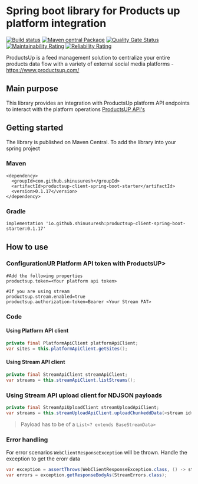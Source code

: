 # Spring boot library for Products up platform integration

[![Build status](https://github.com/shinusuresh/productsup-client-spring-boot-starter/actions/workflows/build.yml/badge.svg)](https://github.com/shinusuresh/productsup-client-spring-boot-starter/actions/workflows/build.yml)
[![Maven central Package](https://github.com/shinusuresh/productsup-client-spring-boot-starter/actions/workflows/gradle-publish.yml/badge.svg)](https://github.com/shinusuresh/productsup-client-spring-boot-starter/actions/workflows/gradle-publish.yml)
[![Quality Gate Status](https://sonarcloud.io/api/project_badges/measure?project=shinusuresh_productsup-client-spring-boot-starter&metric=alert_status)](https://sonarcloud.io/dashboard?id=shinusuresh_productsup-client-spring-boot-starter)
[![Maintainability Rating](https://sonarcloud.io/api/project_badges/measure?project=shinusuresh_productsup-client-spring-boot-starter&metric=sqale_rating)](https://sonarcloud.io/dashboard?id=shinusuresh_productsup-client-spring-boot-starter)
[![Reliability Rating](https://sonarcloud.io/api/project_badges/measure?project=shinusuresh_productsup-client-spring-boot-starter&metric=reliability_rating)](https://sonarcloud.io/dashboard?id=shinusuresh_productsup-client-spring-boot-starter)


ProductsUp is a feed management solution to centralize your entire products data flow with a variety of external social media platforms - https://www.productsup.com/

## Main purpose

This library provides an integration with ProductsUp platform API endpoints to interact with the platform operations [ProductsUP API's](https://api-docs.productsup.io/#introduction-into-our-apis)

## Getting started

The library is published on Maven Central. To add the library into your spring project

### Maven 

```
<dependency>
  <groupId>com.github.shinusuresh</groupId>
  <artifactId>productsup-client-spring-boot-starter</artifactId>
  <version>0.1.17</version>
</dependency>
```

### Gradle

```
implementation 'io.github.shinusuresh:productsup-client-spring-boot-starter:0.1.17' 
```

## How to use

### ConfigurationUR Platform API token with ProductsUP>


``` 
#Add the following properties
productsup.token=<Your platform api token>

#If you are using stream
productsup.stream.enabled=true
productsup.authorization-token=Bearer <Your Stream PAT>
```

### Code

#### Using Platform API client
```java
private final PlatformApiClient platformApiClient;
var sites = this.platformApiClient.getSites();
```

#### Using Stream API client
```java
private final StreamApiClient streamApiClient;
var streams = this.streamApiClient.listStreams();
```

### Using Stream API upload client for NDJSON payloads
```java
private final StreamApiUploadClient streamUploadApiClient;
var streams = this.streamUploadApiClient.uploadChunkeddData(<stream id>, <payload>);
```

> Payload has to be of a `List<? extends BaseStreamData>`

### Error handling

For error scenarios `WebClientResponseException` will be thrown. Handle the exception to get the erorr data

```java
var exception = assertThrows(WebClientResponseException.class, () -> streamApiClient.createStream(data));
var errors = exception.getResponseBodyAs(StreamErrors.class);
```
